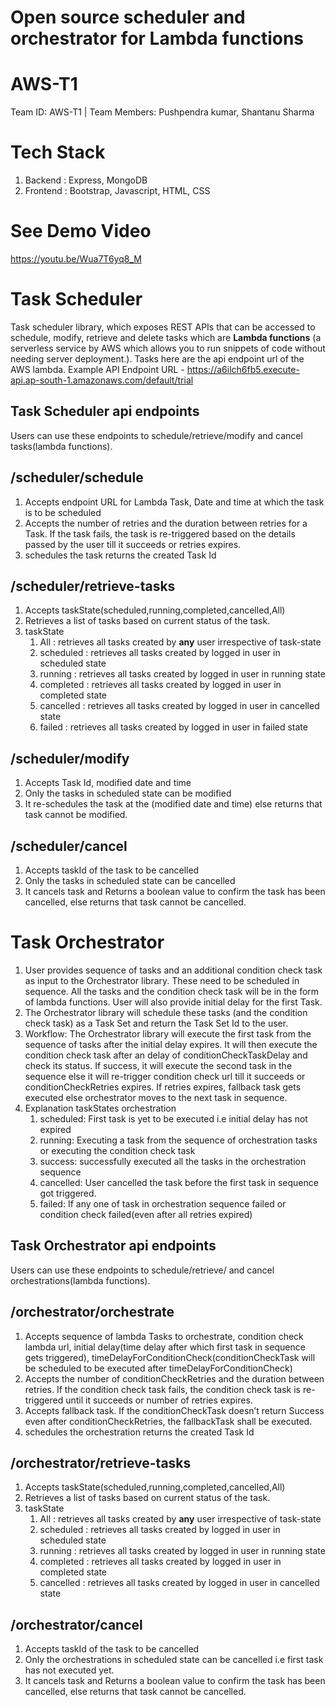 # Open source scheduler and orchestrator for Lambda functions

# AWS-T1
Team ID: AWS-T1 | Team Members: Pushpendra kumar, Shantanu Sharma

# Tech Stack
1.  Backend  : Express, MongoDB
2.  Frontend : Bootstrap, Javascript, HTML, CSS

# See Demo Video
https://youtu.be/Wua7T6yq8_M

# Task Scheduler
Task scheduler library, which exposes REST APIs that can be accessed to schedule, modify, retrieve and delete tasks which are **Lambda functions** (a serverless service by AWS which allows you to run snippets of code without needing server deployment.). Tasks here are the api endpoint url of the AWS lambda. Example API Endpoint URL - https://a6ilch6fb5.execute-api.ap-south-1.amazonaws.com/default/trial

## Task Scheduler api endpoints
Users can use these endpoints to schedule/retrieve/modify and cancel tasks(lambda functions).

## /scheduler/schedule
1. Accepts endpoint URL for Lambda Task, Date and time at which the task is to be scheduled
2. Accepts the number of retries and the duration between retries for a Task. If the    task fails, the task is re-triggered based on the details passed by the user till it succeeds or retries expires.
3. schedules the task returns the created Task Id

## /scheduler/retrieve-tasks
1.  Accepts taskState(scheduled,running,completed,cancelled,All)
2.  Retrieves a list of tasks based on current status of the task.
3.  taskState
    1.  All        : retrieves all tasks created by **any** user irrespective of task-state
    2.  scheduled  : retrieves all tasks created by logged in user in scheduled state
    3.  running    : retrieves all tasks created by logged in user in running state
    4.  completed  : retrieves all tasks created by logged in user in completed state
    5.  cancelled  : retrieves all tasks created by logged in user in cancelled state
    6.  failed     : retrieves all tasks created by logged in user in failed state

## /scheduler/modify
1.  Accepts Task Id, modified date and time 
2.  Only the tasks in scheduled state can be modified 
2.  It re-schedules the task at the (modified date and time) else returns that task cannot be modified.

## /scheduler/cancel
1.  Accepts taskId of the task to be cancelled
2.  Only the tasks in scheduled state can be cancelled
2.  It cancels task and Returns a boolean value to confirm the task has been cancelled, else returns that task cannot be cancelled.

# Task Orchestrator
1.  User provides sequence of tasks and an additional condition check task as input to the Orchestrator library. These need to be scheduled in sequence. All the tasks and the condition check task will be in the form of lambda functions. User will also provide initial delay for the first Task.
2.  The Orchestrator library will schedule these tasks (and the condition check task) as a Task Set and return the Task Set Id to the user.
3.  Workflow:
    The Orchestrator library will execute the first task from the sequence of tasks after the initial delay expires. It will then execute the condition check task after an delay of conditionCheckTaskDelay and check its status. If success, it will execute the second task in the sequence else it will re-trigger condition check url till it succeeds or conditionCheckRetries expires. If retries expires, fallback task gets executed else orchestrator moves to the next task in sequence.
4.  Explanation taskStates orchestration
    1. scheduled: First task is yet to be executed i.e initial delay has not expired
    2. running: Executing a task from the sequence of orchestration tasks or executing the condition check task 
    3. success: successfully executed all the tasks in the orchestration sequence
    4. cancelled: User cancelled the task before the first task in sequence got triggered.  
    5. failed: If any one of task in orchestration sequence failed or condition check failed(even after all retries expired)

## Task Orchestrator api endpoints
Users can use these endpoints to schedule/retrieve/ and cancel orchestrations(lambda functions).

## /orchestrator/orchestrate
1. Accepts sequence of lambda Tasks to orchestrate, condition check lambda url, initial delay(time delay after which first task in sequence gets triggered), timeDelayForConditionCheck(conditionCheckTask will be scheduled to be executed after timeDelayForConditionCheck)
2. Accepts the number of conditionCheckRetries and the duration between retries. If the  condition check task fails, the condition check task is re-triggered until it succeeds or number of retries expires. 
3. Accepts fallback task. If the conditionCheckTask doesn’t return Success even after conditionCheckRetries, the fallbackTask shall be executed.
4. schedules the orchestration returns the created Task Id

## /orchestrator/retrieve-tasks
1.  Accepts taskState(scheduled,running,completed,cancelled,All)
2.  Retrieves a list of tasks based on current status of the task. 
3.  taskState
    1.  All        : retrieves all tasks created by **any** user irrespective of task-state
    2.  scheduled  : retrieves all tasks created by logged in user in scheduled state
    3.  running    : retrieves all tasks created by logged in user in running state
    4.  completed  : retrieves all tasks created by logged in user in completed state
    5.  cancelled  : retrieves all tasks created by logged in user in cancelled state

## /orchestrator/cancel
1.  Accepts taskId of the task to be cancelled
2.  Only the orchestrations in scheduled state can be cancelled i.e first task has not executed yet.
2.  It cancels task and Returns a boolean value to confirm the task has been cancelled, else returns that task cannot be cancelled.

